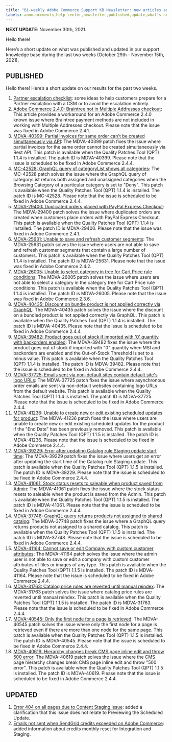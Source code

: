```yaml
---
title: "Bi-weekly Adobe Commerce Support KB Newsletter: new articles and updates"
labels: announcements,help center,newsletter,published,update,what's new,Magento,Adobe Commerce,cloud infrastructure,on-premises
---
```


 **NEXT UPDATE**: November 30th, 2021.

Hello there!

Here’s a short update on what was published and updated in our support knowledge base during the last two weeks (October 29th - November 15th, 2021).


## PUBLISHED

Hello there!
Here’s a short update on our results for the past two weeks.

1. [Partner escalation checklist](https://support.magento.com/hc/en-us/articles/4412743064205-Partner-escalation-checklist): some ideas to help customers prepare for a Partner escalation with a CSM or to avoid the escalation entirely.
1. [Adobe Commerce 2.4.0: Braintree not in Multiple Addresses checkout](https://support.magento.com/hc/en-us/articles/360046354992): This article provides a workaround for an Adobe Commerce 2.4.0 known issue where Braintree payment methods are not included in working with Multiple Addresses checkout. Please note that the issue was fixed in Adobe Commerce 2.4.1.
1. [MDVA-40399: Partial invoices for same order can't be created simultaneously via API](https://support.magento.com/hc/en-us/articles/4412479134477): The MDVA-40399 patch fixes the issue where partial invoices for the same order cannot be created simultaneously via Rest API. This patch is available when the Quality Patches Tool (QPT) 1.1.4 is installed. The patch ID is MDVA-40399. Please note that the issue is scheduled to be fixed in Adobe Commerce 2.4.4.
1. [MC-42528: GraphQL query of categoryList shows all categories](https://support.magento.com/hc/en-us/articles/4412555047949-MC-42528-GraphQL-query-of-categoryList-shows-all-categories): The MC-42528 patch solves the issue where the GraphQL query of categoryList returns both assigned and unassigned categories when the Browsing Category of a particular category is set to "Deny". This patch is available when the Quality Patches Tool (QPT) 1.1.4 is installed. The patch ID is MC-42528. Please note that the issue is scheduled to be fixed in Adobe Commerce 2.4.4.
1. [MDVA-29400: Duplicated orders placed with PayPal Express Checkout](https://support.magento.com/hc/en-us/articles/4412546433549-MDVA-29400-Duplicated-orders-placed-with-PayPal-Express-Checkout): The MDVA-29400 patch solves the issue where duplicated orders are created when customers place orders with PayPal Express Checkout. This patch is available when the Quality Patches Tool (QPT) 1.1.4 is installed. The patch ID is MDVA-29400. Please note that the issue was fixed in Adobe Commerce 2.4.1.
1. [MDVA-25631: Unable to save and refresh customer segments](https://support.magento.com/hc/en-us/articles/4412554980493-MDVA-25631-Unable-to-save-and-refresh-customer-segments): The MDVA-25631 patch solves the issue where users are not able to save and refresh customer segments that contain a large number of customers. This patch is available when the Quality Patches Tool (QPT) 1.1.4 is installed. The patch ID is MDVA-25631. Please note that the issue was fixed in Adobe Commerce 2.4.2.
1. [MDVA-26005: Unable to select category in tree for Cart Price rule conditions](https://support.magento.com/hc/en-us/articles/4412563209485-MDVA-26005-Unable-to-select-category-in-tree-for-Cart-Price-rule-conditions): The MDVA-26005 patch solves the issue where users are not able to select a category in the category tree for Cart Price rule conditions. This patch is available when the Quality Patches Tool (QPT) 1.1.4 is installed. The patch ID is MDVA-26005. Please note that the issue was fixed in Adobe Commerce 2.3.6.
1. [MDVA-40435: Discount on bundle product is not applied correctly via GraphQL](https://support.magento.com/hc/en-us/articles/4412563019661-MDVA-40435-Discount-on-bundle-product-is-not-applied-correctly-via-GraphQL): The MDVA-40435 patch solves the issue where the discount on a bundled product is not applied correctly via GraphQL. This patch is available when the Quality Patches Tool (QPT) 1.1.4 is installed. The patch ID is MDVA-40435. Please note that the issue is scheduled to be fixed in Adobe Commerce 2.4.4.
1. [MDVA-39482: Product goes out of stock if imported with '0' quantity with backorders enabled](https://support.magento.com/hc/en-us/articles/4413037406477-MDVA-39482-Product-goes-out-of-stock-if-imported-with-0-quantity-with-backorders-enabled): The MDVA-39482 fixes the issue where the product goes out of stock if imported with "0" quantity when MSI and backorders are enabled and the Out-of-Stock Threshold is set to a minus value. This patch is available when the Quality Patches Tool (QPT) 1.1.4 is installed. The patch ID is MDVA-39482. Please note that the issue is scheduled to be fixed in Adobe Commerce 2.4.4.
1. [MDVA-37725: Emails sent via non-default sites contain default site's logo URLs](https://support.magento.com/hc/en-us/articles/4413013514509-MDVA-37725-Emails-sent-via-non-default-sites-contain-default-site-s-logo-URLs): The MDVA-37725 patch fixes the issue where asynchronous order emails are sent via non-default websites containing logo URLs from the default website. This patch is available when the Quality Patches Tool (QPT) 1.1.4 is installed. The patch ID is MDVA-37725. Please note that the issue is scheduled to be fixed in Adobe Commerce 2.4.4.
1. [MDVA-41236: Unable to create new or edit existing scheduled updates for product](https://support.magento.com/hc/en-us/articles/4413127293965-MDVA-41236-Unable-to-create-new-or-edit-existing-scheduled-updates-for-product): The MDVA-41236 patch fixes the issue where users are unable to create new or edit existing scheduled updates for the product if the "End Date" has been previously removed. This patch is available when the Quality Patches Tool (QPT) 1.1.5 is installed. The patch ID is MDVA-41236. Please note that the issue is scheduled to be fixed in Adobe Commerce 2.4.4.
1. [MDVA-39229: Error after updating Catalog rule Staging update start time](https://support.magento.com/hc/en-us/articles/4413134624141-MDVA-39229-Error-after-updating-Catalog-rule-Staging-update-start-time): The MDVA-39229 patch fixes the issue where users get an error after updating the start time of the Catalog rule Staging update. This patch is available when the Quality Patches Tool (QPT) 1.1.5 is installed. The patch ID is MDVA-39229. Please note that the issue is scheduled to be fixed in Adobe Commerce 2.4.4.
1. [MDVA-41061: Stock status resets to saleable when product saved from Admin](https://support.magento.com/hc/en-us/articles/4413139771149-MDVA-41061-Stock-status-resets-to-saleable-when-product-saved-from-Admin): The MDVA-41061 patch fixes the issue where the stock status resets to saleable when the product is saved from the Admin. This patch is available when the Quality Patches Tool (QPT) 1.1.5 is installed. The patch ID is MDVA-41061. Please note that the issue is scheduled to be fixed in Adobe Commerce 2.4.4.
1. [MDVA-37748: GraphQL query returns products not assigned to shared catalog](https://support.magento.com/hc/en-us/articles/4413207656845-MDVA-37748-GraphQL-query-returns-products-not-assigned-to-shared-catalog): The MDVA-37748 patch fixes the issue where a GraphQL query returns products not assigned to a shared catalog. This patch is available when the Quality Patches Tool (QPT) 1.1.5 is installed. The patch ID is MDVA-37748. Please note that the issue is scheduled to be fixed in Adobe Commerce 2.4.4.
1. [MDVA-41164: Cannot save or edit Company with custom customer attributes](https://support.magento.com/hc/en-us/articles/4413406813709-MDVA-41164-Cannot-save-or-edit-Company-with-custom-customer-attributes): The MDVA-41164 patch solves the issue where the admin user is not able to save or edit a company with custom customer attributes of files or images of any type. This patch is available when the Quality Patches Tool (QPT) 1.1.5 is installed. The patch ID is MDVA-41164. Please note that the issue is scheduled to be fixed in Adobe Commerce 2.4.4.
1. [MDVA-31763: Catalog price rules are reverted until manual reindex](https://support.magento.com/hc/en-us/articles/4413415689229-MDVA-31763-Catalog-price-rules-are-reverted-until-manual-reindex): The MDVA-31763 patch solves the issue where catalog price rules are reverted until manual reindex. This patch is available when the Quality Patches Tool (QPT) 1.1.5 is installed. The patch ID is MDVA-31763. Please note that the issue is scheduled to be fixed in Adobe Commerce 2.4.4.
1. [MDVA-40545: Only the first node for a page is retrieved](https://support.magento.com/hc/en-us/articles/4413407083533-MDVA-40545-Only-the-first-node-for-a-page-is-retrieved): The MDVA-40545 patch solves the issue where only the first node for a page is retrieved even if there are more than one node for the same page. This patch is available when the Quality Patches Tool (QPT) 1.1.5 is installed. The patch ID is MDVA-40545. Please note that the issue is scheduled to be fixed in Adobe Commerce 2.4.4.
1. [MDVA-40619: Hierarchy changes break CMS page inline edit and throw 500 error](https://support.magento.com/hc/en-us/articles/4413415943437-MDVA-40619-Hierarchy-changes-break-CMS-page-inline-edit-and-throw-500-error): The MDVA-40619 patch solves the issue where the CMS page hierarchy changes break CMS page inline edit and throw "500 error". This patch is available when the Quality Patches Tool (QPT) 1.1.5 is installed. The patch ID is MDVA-40619. Please note that the issue is scheduled to be fixed in Adobe Commerce 2.4.4.


## UPDATED

1. [Error 404 on all pages due to Content Staging issue](https://support.magento.com/hc/en-us/articles/360000262174): added a clarification that this issue does not relate to Previewing the Scheduled Update.
1. [Emails not sent when SendGrid credits exceeded on Adobe Commerce](https://support.magento.com/hc/en-us/articles/4409245779725): added information about credits monthly reset for Integration and Staging.
